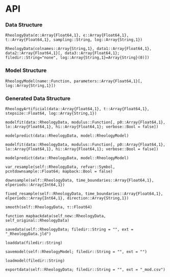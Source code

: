 # API

### Data Structure
```@docs
RheologyData(σ::Array{Float64,1}, ϵ::Array{Float64,1}, t::Array{Float64,1}, sampling::String, log::Array{String,1})
```

```@docs
RheologyData(colnames::Array{String,1}, data1::Array{Float64,1}, data2::Array{Float64,1}[, data3::Array{Float64,1}; filedir::String="none", log::Array{String,1}=Array{String}(0)])
```

### Model Structure
```@docs
RheologyModel(name::Function, parameters::Array{Float64,1}[, log::Array{String,1}])
```

### Generated Data Structure
```@docs
RheologyArtificial(data::Array{Float64,1}, t::Array{Float64,1}, stepsize::Float64, log::Array{String,1})
```

```@docs
modelfit(data::RheologyData, modulus::Function[, p0::Array{Float64,1}, lo::Array{Float64,1}, hi::Array{Float64,1}; verbose::Bool = false])
```

```@docs
modelpredict(data::RheologyData, model::RheologyModel)
```

```@docs
modelfit(data::RheologyData, modulus::Function[, p0::Array{Float64,1}, lo::Array{Float64,1}, hi::Array{Float64,1}; verbose::Bool = false])
```

```@docs
modelpredict(data::RheologyData, model::RheologyModel)
```

```@docs
var_resample(self::RheologyData, refvar::Symbol, pcntdownsample::Float64; mapback::Bool = false)
```

```@docs
downsample(self::RheologyData, time_boundaries::Array{Float64,1}, elperiods::Array{Int64,1})

```

```@docs
fixed_resample(self::RheologyData, time_boundaries::Array{Float64,1}, elperiods::Array{Int64,1}, direction::Array{String,1})
```

```@docs
smooth(self::RheologyData, τ::Float64)
```

```@docs
function mapbackdata(self_new::RheologyData, self_original::RheologyData)
```

```@docs
savedata(self::RheologyData; filedir::String = "", ext = "_RheologyData.jld")
```

```@docs
loaddata(filedir::String)
```

```@docs
savemodel(self::RheologyModel; filedir::String = "", ext = "")
```

```@docs
loadmodel(filedir::String)
```

```@docs
exportdata(self::RheologyData; filedir::String = "", ext = "_mod.csv")
```